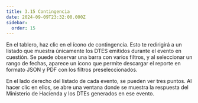 ```yaml
---
title: 3.15 Contingencia
date: 2024-09-09T23:32:00.000Z
sidebar:
  order: 15
---
```

En el tablero, haz clic en el ícono de contingencia. Esto te redirigirá a un listado que muestra únicamente los DTES emitidos durante el evento en cuestión.
Se puede observar una barra con varios filtros, y al seleccionar un rango de fechas, aparece un ícono que permite descargar el reporte en formato JSON y PDF con los filtros preseleccionados.

En el lado derecho del listado de cada evento, se pueden ver tres puntos. Al hacer clic en ellos, se abre una ventana donde se muestra la respuesta del Ministerio de Hacienda y los DTEs generados en ese evento.
